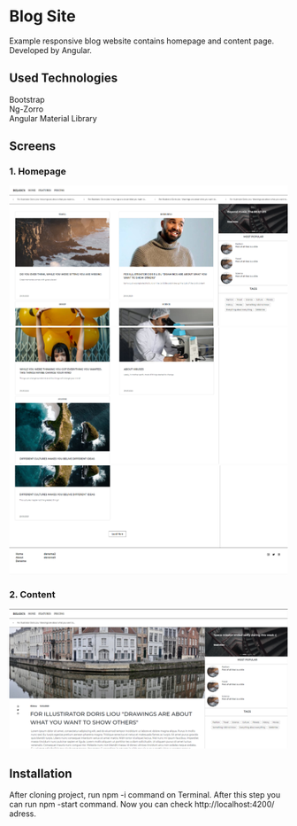 # Blog Site
Example responsive blog website contains homepage and content page. Developed by Angular.

## Used Technologies
  Bootstrap  
  Ng-Zorro  
  Angular Material Library 
  
## Screens
  
### 1. Homepage
<img src = "https://github.com/alparslanyilmaaz/bilgicsv2/blob/master/screenshots/home-1.png">
<img src = "https://github.com/alparslanyilmaaz/bilgicsv2/blob/master/screenshots/home-2.png">
<img src = "https://github.com/alparslanyilmaaz/bilgicsv2/blob/master/screenshots/home-3.png">

### 2. Content
<img src = "https://github.com/alparslanyilmaaz/bilgicsv2/blob/master/screenshots/content1.png">

## Installation  
After cloning project, run npm -i command on Terminal. After this step you can run npm -start command. Now you can check http://localhost:4200/ adress.
